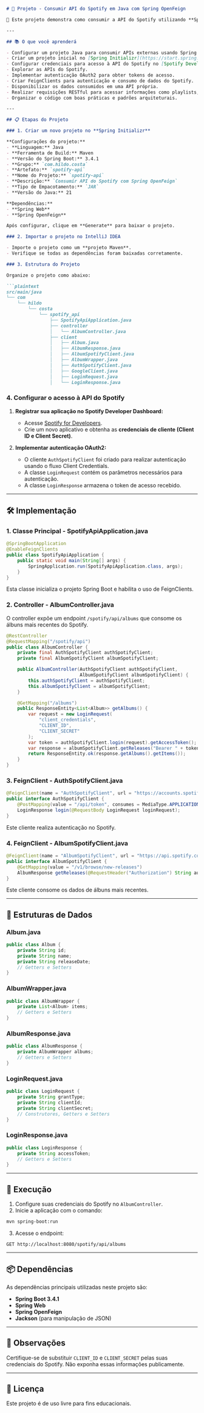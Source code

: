 

```markdown
# 🎵 Projeto - Consumir API do Spotify em Java com Spring OpenFeign  

🚀 Este projeto demonstra como consumir a API do Spotify utilizando **Spring Boot** e o cliente HTTP **Spring OpenFeign**. Ele é ideal para quem deseja aprender como integrar aplicações Java com APIs externas, gerenciar autenticação OAuth2, e explorar as melhores práticas para consumir e processar dados de serviços RESTful.  

---

## 📚 O que você aprenderá  

- Configurar um projeto Java para consumir APIs externas usando Spring OpenFeign.
- Criar um projeto inicial no [Spring Initializr](https://start.spring.io/).
- Configurar credenciais para acesso à API do Spotify no [Spotify Developer Dashboard](https://developer.spotify.com/dashboard/).
- Explorar as APIs do Spotify.
- Implementar autenticação OAuth2 para obter tokens de acesso.
- Criar FeignClients para autenticação e consumo de dados do Spotify.
- Disponibilizar os dados consumidos em uma API própria.
- Realizar requisições RESTful para acessar informações como playlists, artistas e álbuns.
- Organizar o código com boas práticas e padrões arquiteturais.

---

## 📋 Etapas do Projeto  

### 1. Criar um novo projeto no **Spring Initializr**  

**Configurações do projeto:**  
- **Linguagem:** Java  
- **Ferramenta de Build:** Maven  
- **Versão do Spring Boot:** 3.4.1  
- **Grupo:** `com.hildo.costa`  
- **Artefato:** `spotify-api`  
- **Nome do Projeto:** `spotify-api`  
- **Descrição:** `Consumir API do Spotify com Spring OpenFeign`  
- **Tipo de Empacotamento:** `JAR`  
- **Versão do Java:** 21  

**Dependências:**  
- **Spring Web**  
- **Spring OpenFeign**  

Após configurar, clique em **Generate** para baixar o projeto.

### 2. Importar o projeto no IntelliJ IDEA  

- Importe o projeto como um **projeto Maven**.  
- Verifique se todas as dependências foram baixadas corretamente.

### 3. Estrutura do Projeto  

Organize o projeto como abaixo:  

```plaintext
src/main/java  
└── com  
    └── hildo  
        └── costa  
            └── spotify_api  
                ├── SpotifyApiApplication.java
                ├── controller  
                │   └── AlbumController.java  
                ├── client  
                │   ├── Album.java  
                │   ├── AlbumResponse.java  
                │   ├── AlbumSpotifyClient.java  
                │   ├── AlbumWrapper.java  
                │   ├── AuthSpotifyClient.java  
                │   ├── GoogleClient.java  
                │   ├── LoginRequest.java  
                │   └── LoginResponse.java  
```  

### 4. Configurar o acesso à API do Spotify  

1. **Registrar sua aplicação no Spotify Developer Dashboard:**  
   - Acesse [Spotify for Developers](https://developer.spotify.com/dashboard/).  
   - Crie um novo aplicativo e obtenha as **credenciais de cliente (Client ID e Client Secret)**.  

2. **Implementar autenticação OAuth2:**  
   - O cliente `AuthSpotifyClient` foi criado para realizar autenticação usando o fluxo Client Credentials.
   - A classe `LoginRequest` contém os parâmetros necessários para autenticação.
   - A classe `LoginResponse` armazena o token de acesso recebido.

---

## 🛠️ Implementação  

### 1. **Classe Principal - SpotifyApiApplication.java**  

```java
@SpringBootApplication
@EnableFeignClients
public class SpotifyApiApplication {
    public static void main(String[] args) {
        SpringApplication.run(SpotifyApiApplication.class, args);
    }
}
```

Esta classe inicializa o projeto Spring Boot e habilita o uso de FeignClients.

### 2. **Controller - AlbumController.java**  

O controller expõe um endpoint `/spotify/api/albums` que consome os álbuns mais recentes do Spotify.

```java
@RestController
@RequestMapping("/spotify/api")
public class AlbumController {
    private final AuthSpotifyClient authSpotifyClient;
    private final AlbumSpotifyClient albumSpotifyClient;

    public AlbumController(AuthSpotifyClient authSpotifyClient,
                           AlbumSpotifyClient albumSpotifyClient) {
        this.authSpotifyClient = authSpotifyClient;
        this.albumSpotifyClient = albumSpotifyClient;
    }

    @GetMapping("/albums")
    public ResponseEntity<List<Album>> getAlbums() {
        var request = new LoginRequest(
            "client_credentials",
            "CLIENT_ID",
            "CLIENT_SECRET"
        );
        var token = authSpotifyClient.login(request).getAccessToken();
        var response = albumSpotifyClient.getReleases("Bearer " + token);
        return ResponseEntity.ok(response.getAlbums().getItems());
    }
}
```

### 3. **FeignClient - AuthSpotifyClient.java**  

```java
@FeignClient(name = "AuthSpotifyClient", url = "https://accounts.spotify.com")
public interface AuthSpotifyClient {
    @PostMapping(value = "/api/token", consumes = MediaType.APPLICATION_FORM_URLENCODED_VALUE)
    LoginResponse login(@RequestBody LoginRequest loginRequest);
}
```

Este cliente realiza autenticação no Spotify.

### 4. **FeignClient - AlbumSpotifyClient.java**  

```java
@FeignClient(name = "AlbumSpotifyClient", url = "https://api.spotify.com")
public interface AlbumSpotifyClient {
    @GetMapping(value = "/v1/browse/new-releases")
    AlbumResponse getReleases(@RequestHeader("Authorization") String authorization);
}
```

Este cliente consome os dados de álbuns mais recentes.

---

## 🔗 Estruturas de Dados  

### **Album.java**  

```java
public class Album {
    private String id;
    private String name;
    private String releaseDate;
    // Getters e Setters
}
```

### **AlbumWrapper.java**  

```java
public class AlbumWrapper {
    private List<Album> items;
    // Getters e Setters
}
```

### **AlbumResponse.java**  

```java
public class AlbumResponse {
    private AlbumWrapper albums;
    // Getters e Setters
}
```

### **LoginRequest.java**  

```java
public class LoginRequest {
    private String grantType;
    private String clientId;
    private String clientSecret;
    // Construtores, Getters e Setters
}
```

### **LoginResponse.java**  

```java
public class LoginResponse {
    private String accessToken;
    // Getters e Setters
}
```

---

## 🚀 Execução  

1. Configure suas credenciais do Spotify no `AlbumController`.
2. Inicie a aplicação com o comando:  

```bash
mvn spring-boot:run
```

3. Acesse o endpoint:  
```
GET http://localhost:8080/spotify/api/albums
```

---

## 📦 Dependências  

As dependências principais utilizadas neste projeto são:  

- **Spring Boot 3.4.1**  
- **Spring Web**  
- **Spring OpenFeign**  
- **Jackson** (para manipulação de JSON)

---

## 📝 Observações  

Certifique-se de substituir `CLIENT_ID` e `CLIENT_SECRET` pelas suas credenciais do Spotify. Não exponha essas informações publicamente.  

---

## 📜 Licença  

Este projeto é de uso livre para fins educacionais.
```

